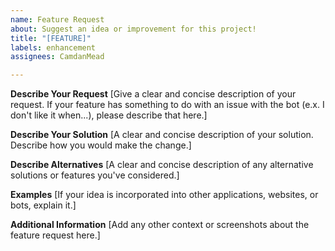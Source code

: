 ```yaml
---
name: Feature Request
about: Suggest an idea or improvement for this project!
title: "[FEATURE]"
labels: enhancement
assignees: CamdanMead

---
```


**Describe Your Request**
[Give a clear and concise description of your request. If your feature has something to do with an issue with the bot (e.x. I don't like it when...), please describe that here.]

**Describe Your Solution**
[A clear and concise description of your solution. Describe how you would make the change.]

**Describe Alternatives**
[A clear and concise description of any alternative solutions or features you've considered.]

**Examples**
[If your idea is incorporated into other applications, websites, or bots, explain it.]

**Additional Information**
[Add any other context or screenshots about the feature request here.]
